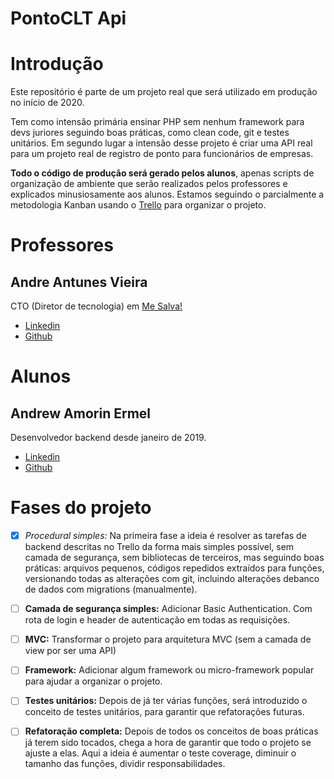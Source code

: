 # PontoCLT Api

# Introdução

Este repositório é parte de um projeto real que será utilizado em produção no início de 2020.

Tem como intensão primária ensinar PHP sem nenhum framework para devs juriores seguindo boas práticas, como clean code, 
git e testes unitários. Em segundo lugar a intensão desse projeto é criar uma API real para um projeto real de registro 
de ponto para funcionários de empresas.

**Todo o código de produção será gerado pelos alunos**, apenas scripts de organização de ambiente que serão realizados
pelos professores e explicados minusiosamente aos alunos.
Estamos seguindo o parcialmente a metodologia Kanban usando o [Trello](https://trello.com/b/ljki55rX/pontoclt) para 
organizar o projeto.

# Professores
## Andre Antunes Vieira
CTO (Diretor de tecnologia) em [Me Salva!](https://www.mesalva.com)
- [Linkedin](https://linkedin.com/in/andreantunesvieira)
- [Github](https://github.com/andreantunesvieira)

# Alunos
## Andrew Amorin Ermel
Desenvolvedor backend desde janeiro de 2019.
- [Linkedin](https://www.linkedin.com/in/andrew-ermel-7465ba16a)
- [Github](https://github.com/andrewermel)

# Fases do projeto

- [x] *Procedural simples:* Na primeira fase a ideia é resolver as tarefas de backend descritas no Trello da forma mais 
simples possível, sem camada de segurança, sem bibliotecas de terceiros, mas seguindo boas práticas: arquivos pequenos, 
códigos repedidos extraídos para funções, versionando todas as alterações com git, incluindo alterações debanco de dados
com migrations (manualmente).

- [ ] **Camada de segurança simples:** Adicionar Basic Authentication. Com rota de login e header de autenticação em todas
as requisições.

- [ ] **MVC:** Transformar o projeto para arquitetura MVC (sem a camada de view por ser uma API)

- [ ] **Framework:** Adicionar algum framework ou micro-framework popular para ajudar a organizar o projeto.

- [ ] **Testes unitários:** Depois de já ter várias funções, será introduzido o conceito de testes unitários, para 
garantir que refatorações futuras.

- [ ] **Refatoração completa:** Depois de todos os conceitos de boas práticas já terem sido tocados, chega a hora de
garantir que todo o projeto se ajuste a elas. Aqui a ideia é aumentar o teste coverage, diminuir o tamanho das funções,
dividir responsabilidades.